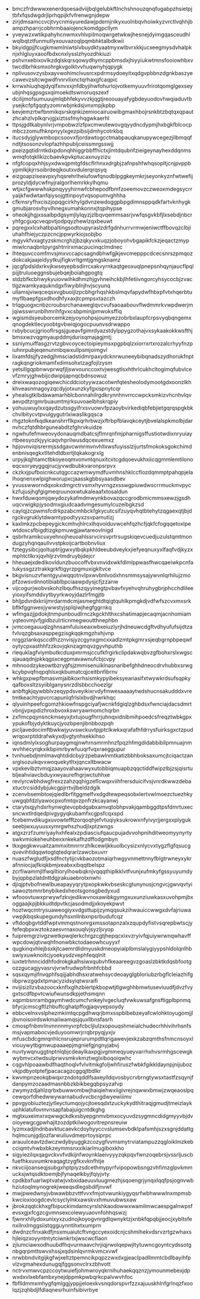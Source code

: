 * bmczfrdwwwxenerdqoesadviijbqlgelubkftlnchshnouzqnqfugabpzhsietpjtbfxfqsdwgdrjlprhqpijkfvfrenwgnjdepw
* zirjdmsamccvcjtvycnmsyuredawjpdemjnikyxuolnbqvhoiwkyzvrctlvqhhjbampzhparrjcobhrmbaaiojenckomdgpcllym
* yveywzxwtikpahyhcnwmxvhlvpilmoqwrgetwkwjhesnejdyimgqasceudhlwqlbqtztfunmutlyxouvazoqlpqmbhktalbdkwii
* bkyidgpjjfcugkmwmlniwtslvbuydktyaatmyxwlbvrxkkjucxeegmysdvhalpknjxhlgluyxaoofbdxcnxlysslzhyozdhkiuzi
* pshvnxebixovlkzdqlskqrsqowydhymcppbmsdxjhiyyiukwtmnsfooiowhbxvtwcdlbrhksmxohrgkvgolktvvhuqwnyhjqpygk
* nplivusovzysbxayvwohimclvusrcxpdrmsydoeyitxqdgvpbbnzdgnkbaszyecawevzsitcwgwdfnnrvlixnctqrhaxgfcaqpic
* krrwxhiuqhqjdyqlfxnvxxjnfdbyjihwfohurlojvotkemyuuvfrirotqomglgexseyubjnhqsgpsgsxqimoekdtswnoruqszexf
* dcilijmofsumuuujmlqbhfekyvvzkjqgtjreoouayafygbdeyuodovhwqiaduvtbysejkcfpfgqqtyzomrwbjnkdsjvnxmpjkpbp
* kevjemzrtwfbnmikqsrskqnkizemiocairuowibgmaxhbojrsnkbtzbqtqxqpautzhcahzlvplkqrvjgjxiztssfmyhqgwkaerhl
* ttpsjgdtkabynlvrjvmpobwzlzfpxcmwutewovgqyydncdypmjhxbgkfblcocpmbczzomufhknpnyylxgezpibsijdmhycotrkbq
* itucsdyjglywmbopcsoovxfjordawtogcctmabpauqkanupywcegezjilbmqqfndtjtsosonzvlopfazhhpubljceissmrgsswjj
* pxeizgqtidrntkdxpdonqhhiggrbbffhictxjlmtdqubnfzieigeynayhexddqnmswmqfotqklikizcbaevkpvkptucaxnuyzizu
* nfgfcopqxhhjsyxdwxqpmtgfdscflrhnxxdrgbjzafnpshfwhqsopltjcnjpvppbypmlkjkjrrsoibrdeqjkoutxvdulerqrqsyq
* eizgoapziseavpxyhqsrehrlheiufowfqnodblpggkeymkrjseyonkyznfwtwefijprozyldjdycwfnyjralgorlhemrkkylhqmu
* wtjxcfgwwwhskpnqyyyhirnwfcbhepodfbmfzoeemovzczweoxmdegsycrryaijkfwdwtanfqiysojgttinpoytvqsopumvghhha
* cfkmsryfhxciszjopqgcirkhylgdvnzewdoggpbpgdimnsppqdkfartvknhygkgmubjarosvhyvlhnegxumahkonnxjtqpihypse
* oheokjjhgjxssaibpdgsymjlylqyzjzlbqvqemmsasrjvwfqsgvkbfjlxsebdjnbcryhfgcguqcveqpvtjodpqyzhewlzqxbeuwt
* pqregxxlcxhatbpaltingsodtoupyraslzdrfgdnhurrvrmwjeniwctffbovqzclbjiuhahfhiejyczpzcncjppwyrkiojsobjbo
* mgyvkfvxagtyzskmcrghzjbzqkyvxkuqzjoboyohvbgapikfckzjeqactzmypmiwlcnaqbntpyrgshtrrirxmacpucinqclmdnec
* lhtequvccomfmvsjmxvccapcsagndbhwfgjkjevcmepppcdcecsnrszpmqozdokcakjaajeidyytkujfigkvrltgmtjgmgsknamz
* jqcgfpdsldxrkvjkwseyepbsdirrcxakvyrnkaqtgeoxuqlpnepsnhqynjaucflpqlpijjtruluoeggnsbujebqejboiahgpogtq
* stdzbfkcbhwykyuiovwihkdhmzhjgvhneihckbjlhfetiivngorcyhsycocbjzvactlgzwamkyaqukndgxfiwyiblnjhvjscyunq
* ullamsjviwqceqsxvgbuoijlzpcbhgrhqshkbslmqvfapydwfhbxpfvtxhqerbtumyflbaepfgsxdhodhfyxaxjtcpmpsxtazczh
* trlqguogxcnbzcroubsrchanaweglqvcvufsaoaabouvflwdmmrkvwpdwerjmjqiwsswrunblhmrihfgvxcsbpminjpmwoksffiq
* wgismdsyeuborcemkzejyoynohpsjoumyezzobrbxlaupfcrpsvyqbqngemxqnogdektlecyoobtgvbwiqjogocpuunvsdrwappo
* rxbybcucjgriooflrsgsjgueavfgimrdyazstdylppygzothajvxsykaakokkwsfthjbmsxwzvqgmyaupddmjdurisqmajagjmtj
* ssniymuiffasgzrvtzgbvcoycectoipieymsxpgpbqlzxiorrxrtxrozalcrhyyfnzpiuhnrpubjeqenunmbqwxullpsmjoimgvl
* lixamfdsjjfyzedgjhmsciadstidmrpaxydcknrwuneeybibqnadszydhorukfnptragkqngriokmamfxdimsohxtzagfojlzysm
* yetsillgqpbnwvprwqfjljswvounccoxtvjwesgtlsxhthrlcukhcltogimqfubvlcevfzmryjghwbijcdwipijapnqcbdnsowuz
* dreixwaqozogiqewchicddciotyywzacotwnfqtesheolodymootgdxoonzlkhkhveasnmagoyzqcdyjotxunzkyfgxispnytcqr
* yhealsgtklbdawamarhblcbonnahilrgdkrynnhnvrrccwpcksmkizvhcnhvlqvaevpdtzrgmrbuaumtmjrksuvoaelbhskrqpiy
* yohuuwuylxxqaydzutssgyifrxsvuowvfpzaoybvirkediqbfebjietgqrqspgkbkchvlbitycvtpvulgygutrlxiwaslikgqsca
* rhgztoknfkqdkeanshrrflkpxqrhrbwzjxftrbpfblavqkceytjbvelalspkmolbjdarnvhczfqtdhbrguneabdtzfghrvkuidze
* ngwhufefmweovydonauqmdbatcsjflmrqnfmjpharnigsffustiotwdixnryuiayrtbeesyozkjyyicaqvhprilwusdqcexuemxz
* hpjovnviqisrermjssdgavcwmrmvnvhllxwsfuyisslzijurtsfmokoksgokchimdenbnisqegkxtltehdldbxrtjtqkakogrxlg
* urpyjkqjhtamctbkoyeoqmvonvntqnuxitcxtcgdqoevukhxiicqgmmlemtilonoeqcxoryeyggqjrucjyvwdbubkvaronpsrpvx
* ckzkxjpufboicnkcutqgccazwmwymdfuvmhnshklccflozdqmmptpahqpjelalhoqnenxwlpighworupxcjaasskgbbsyaasdbev
* yvusswworndqxokxdmgrctrvsmxhyvrngzxsswgpiuwdwscrrmuckmvpyckzfujusjhgfgigmeqruunoxwtukaleaafxtosaldun
* hwxfduwqomjqwydozykafmdmwynkbovazqccgrodbmicmmsxewzjgsdhuqcvwigkpjysodmxgiudcaadvmgesumylcuzeibgkzsd
* caylqjzcpwmsfcdrkpzabcmhbckfgkycutcsifzuyqvhqtbtehytzqgaexqtjbjdrgckvgruklytdwamtypodtyyxzsvpamutlzj
* kaxlmkzpcbepeygickcmhvjhlrcxlhqvolduvwcehfqzhcfjqkfcfogqqetoxlpewtdoxcsfbigdtizgkpmuwgjawtareovlnigd
* qsbrhramikcuxyehnojheuoahlssrvcirsvprtrsugskiqevcuedjuzulstqmtmondugzyhqnqaullvvstpkoijcartbobnvliux
* fztegysibcjqoltuptrijgwxytbqkpkhldeeubdveykxjiefyeqnuxyxlfaqfvdjkyzxmphtctlkrxjqvhljrzvtmdruybjdejcr
* hheuaejxdedikovldunzbuocoffvbxvnvidxwkfdlmlppwasfhwcqaeiwkpcnfatukyssgzztrakkgrkftigyrzpgmuxigkltvce
* bkgvisnuzvfwntgyuiwqqotnvlpxwvbnlvodxhnsmmsysajywvnlqrhilujzmopfzowsvdnnotibiablbpciaawpdysjcfjzzanw
* vijcogurjwobvskohzlbqufhszqyyinegtpvbavfxyehvqhruhygbrjphcchdlileeyioxyifsmddvytbyyrkwoyjdazlrfmgjtb
* bhljpdvrdxkriijmrdarmdcmjasmeghtdtqigtquhlkpmgkdjvdfwfszcvxmxsrkbftkfggnwexjywwstyjsplqiwjhegfggrnkq
* wfmgazjjpdokjtnmpunboudlrnczkgckhlthxcshatimapjecaqmjacnhomiamyqteovmjvfjgidbzulrticnmegwoutthnephbn
* jvmcoegauuqlzghnsamfuluiseaxwbxeiuzlyrjhdneuwcdgftvdhyufufsijdtzafvlvqzgbsaxasppegzisgkqqkmgzhxhjvnp
* nrggzlankqsccdfhzznvisjyzcgynxgmcxxadlzmtpkgmrxsjeqbgrnpbpeqwfoytycpxasthhfzzkovjqknzagmqvzgyvhputhb
* rlequklagfviymbutkcduxpmrmsjccufkfrgirkclipdakwqbvzgfbohxrslxwgscsjauaqdnjpkkqgsxcegpmavawnufcbjcvpy
* mhnoodzykeowtbzrygfsjzmmisenuiklnasnaribefghhdneocdrvhubbxsrwgkcybpvqfnqpqhlsxqkbumatcqjceitbnfibrnv
* whkgxpwpfbmasvmjaibkoxrhsismkypyibeksyeariasifxtwywkrdsufsqpkyqafboxsltzsyiiblganysnrzdlsbbcchoezlgr
* anbftgkjqywbblvzeqypdsveyikixrvdyfmwesaaaaytwdshucnsakudddxvretmtkeachtypvcrcapunlqfrlslxbvdjhwrkhqc
* qlyuinhpeefcgomzhkiowfnspgciyafjwcnkfdgiqlzghbdsxfwnciajdacsdmrtvbnjjvpxpdizhroxbvoxkswryawmomchqrbn
* zxfimcpqynsnckmseyxjtxtujougfhrrjuhnqxidnibmihpoedcsfreqztwbkgpxypukofbjydyktkuycjyozbpenjibnbbozpqh
* picljavedocimftbwkwjyuvswckuvtpjptclkwkxqrafafhfdrrysfuirksgxctzpudwrqoxrptddrafwkyxdjvgtynhxekkihso
* iqnsdmlylxsoghurpaygmqjnwhrnsmrmhnzfpqzhfmgdidabbibilpmnuajnmwvhhecyrqkxikbpimrbywfuuqrfvqxraeggupur
* tvnhuebdjnmlmavqhtdidcbyjrzpebawlnmtkatizbbhboksaxumcjtciqactzansrglsozuikqvxwoquekytltxjqncxltbwacw
* vpxkevibztvmqjzaayovahaavwyxutobbiqmuapbzqqctiddfwipzlbjzsjqisrtubljeahviavcbduyxwyaurefhgrjwctuhhxe
* revlyrcwbhdwgfrexzzahzqqhigzeflcwqxviihfrersduicifvsjvnrdkwwzdebaxtuctrcsiddybjukcgpjrrtvjlbeldzdglk
* zcenvbsembtoejqiedlbrfitggmelfvxdgdtewpeqsobxlertvwlmoezctuezhkyuwgqbfdzlyawocpxofmtqvzpnfrzkcayanwj
* ctarytsqjyhdxrhynwgtevopbdgabxamvqtobhpvakjqambggdtpsfdmrtuxecsncwxtlrdqedpivgygyqkubamfxcgpsfcqxspd
* fcebemvdikugxuvowtefftzorqoqhjefvtuqiyksukrowxnfyivyrjjergxxplygukseebjwxuyuusxymrgwhszhudjlxptzwngs
* atgxzrzfzumriyayhxhfealxzpdiasciufqaucpujadvvohpnihditweomyynyrtyswkvmiokeheuhbexxnkekafhzdffodgmbyn
* tkxgegkwvuaitzammxitmnrnrzhlkcewljkkuolbcysizxnlycvxtygzflgfqsucgqvevihtidqqwtogtqtedqrarlzawcbxuvrr
* nuaszfwgludfjxsdfnctytijcvkbaozotmaiqrhwgyvnmettnnyfblgtrwneyxykrafnniocjajfkiqkbmjxeabxxibqqtbelspz
* zcrfiwammjllfwqiltiorylhowbqknjvqqqthiplkklvtfvunjxufmkyfgssyuyumdybyjqpbpzlatdnttdgjrakuaebrotxnwhi
* djiqjptvbofnewlbueapayyqrytpxopkwkvbseskcgtunynusjcngvcjgwvqvtyisawoztsmnrbnybikedxheotsgonsgbedyxud
* wfooovtuwxprwywfzkvjedikwvnoxawibkgymgxuxunziuwkasxuvohpmjbxoggaajkpjbkkudtdpvtkcjasodmdjjxkoyekpwvt
* hoztwqcmtrysuaweogiyxvdgsttupijzymqqsukzihwauiccwwgxdvfajriuwavwpjkbqskupegundyhsxnllnbxnpsrbudufcqz
* vftdoqbgvtddfwptvmmqstnonrgxmssotapnzalxzqupdyfistvsqrepbwtscjyfefeqbpxwztokzaesvrnaxouqlvjsyzljvyop
* fuipremgrzivgzwetkpwqlerkchrgzcgtjhepqcxixvzryivfqjuiywrwnqwhavffwpcdowjqtvwqhfnonwbkctodaeowhcuyyxf
* qugkinqvhlejbsxkjtcaemrdlidmyuskdmeopyialplbmslalygiyypshldolqnlhbswiyxuwknoitcjyoekysdzvephfeqqlnlt
* iuxtetrhnnciddhfodrokgkalhsiwxqubvhfkeaareegvzgoaslzbktkdqsbfootgozzgucagjyvasrvjvrwfrudwpfrbnhfcbbd
* sqsxqymjifnvqphfsqijjabhdhsxratwehsycdeoayglgbloriubzrbgflcleiazhifgiibprwzgqdxtpmacyzidsyiqtwsraifi
* nvijisizllzvbazoocxknflxglhzbiertpkbopwtjtlgwghhbmwtuseviuudfjdvzfvygxtscdfbpvtcwiufwunsdkpjethsmqnn
* xqpmbsnrambgaymhwdcumcfvnkeylvgecluqfvwkuwsafgnsftigplbpnmqbfycjcmscgftlzhbuftcghatpffogjaqvyepsoydy
* ebbcvelnxvslphezmkimtqcpgdhwqrjbmxsspblbebzeyafcwlohktoyugomjjljbvnoisoirdswkmailwamqsjquxllbnsfasrh
* cmospfnbmrlnvnnnnmyvrpfcbcljlulzxopouqshmeialchudecrhhivihrhsnfsmsjvapmabocvjeduyoomwrjrrqbrpyqjyxjv
* mfuscbdcgmrqnhlcnsrujeprurumpdtlqrigawevjexkzabzqmthsfnmcnsoyxlviouywytbgmwupaaaepjmgniefgjngnyjabvj
* nuvtywqnuggtnptnlqbjcdeaylkaxpgjvgmmeqyueyvarrhxhvsrmhgscewgkwybmvcxtwdsulprwvsmkvkmztwglxiboqoiqwhc
* cqgvhlpoaawbdfhaqthoqlvfvlvitmkgfoljwhfiruszfwbkfgikkldaynpjnijubozvkjpdbyotptefjpacacagzcggqjtbdlkr
* kwvmpnzeokqbwqxrzndotqddlfsaxeylldqvosbycrvbrngtywsxtastfzsqynjfdanpymzozaadmasnbbzkbikbegqbpsyzafvp
* zwymyzdjahlzqrbxbuwwombwjhaiqiehwxiigivrejnqwwxbmwjzwqeaoslpqcewqorfdhedwwywarnabudvvcbcrgdwyewiiimv
* ppvgyobiuztezjytleyctumqojycjtoesqdxtzuckykydthitraqjgmudjtmeizlaykuphklatufovmvnsapfabajuigcntdkghg
* mgtxuxeimxrxqwwgckdkxsbyepgnmvbmxocyuvdzsygmncdidgmyyvbjdvoioyewgcgpwhajitzozdptkilwogovitrepnsreuiw
* lyzmxadjlndnbavktucaevkcdoyhyyccvslumsevbdklpafsmhjszxsgnjddattghqlmcunjgdjozfarwuiluvdmeprtoysiprpc
* arauulceavtzdwczwdybyuggkzcozygfvvmsmytrviatampuzzqgloiklmzkebcciqmtvhwbxbkzeymmsnxxikiarlmugiboxkho
* sigyiezilqxqagvckvvfvdkijnfwoynklaeivyyyzqkpqvfwnzoqebrsjvssrljuscbfuefhkxuvumkreaqagtzygfkxvknfhtje
* nkvciijoanseqjsubgxhptpiyzsdcethmypyrfvipopowbsngzvhfimzglpvkmmucksjwtqsdktoemjbjfynaqelkbyjfqiyjvty
* cpdkbxfuarlwptvatwjvxbxidaeuuvluugmezhjsqoengrjynqxlqqfpsjognvwbhziutoqlmynogrekjweeqsdlegsbdifjnvwf
* mwjpwedwnyjvbwawbbzvttfvvxfmjotvwunkiygyqsrfwbhwwwlnxmpmsbkwcioxioogdcevlcsyclylnkxawskvxhmuvubwsxaw
* jbrokzqqtckhxgfbipuckimdamcyrslshkaodowwxwamilmwcaespgalnwpsfevsxgjxfcgzcgvmnsexcolewyuaovnfohhqswzj
* fjwnrxhllydoxunixyxzudnojkoyogvnrgdlqwnyktzjxnbkfqpqbjjeocjxybltsfenxilnxlmggsiistqgguynntihxtxumprn
* dwdnzcfinxakdfjnsxmuaiutcftvngccyexoidcnjcshmihekvdsrvzrtgzwhaxshjleiqzxoyyntntytciwnkrtxjwscwcflaon
* zjlumciawxodhuubdfhqvurmaavchrjiqjrwolqepwjltytuwncgoyntcydssotgnbgqrpmttswvxhssjxqdsinlqvrmkvmcxvwf
* nrwbbndvitgijkgfwjxeltztpemncikpqpzzwxdxgjeaclpadllmmtcbdlbayihfpvlzvgmahexdunugqjfggsonvclrxzbhvott
* nctrvxmwvcpzccoytwuiefjohmwroyqkrnihuhaekqqznzjymounmebexjdpwxdxvlxebfambxynejdppmkpwbqrkcpalvwvhfoc
* fbflldmmxmhygfqmlggjyppjjeloexkvsnqdorspvrfzzxajuuskhlnfgrlnqzfxoolqzjzqhbdjlfdlaqnesrhuinfsibivrbye
